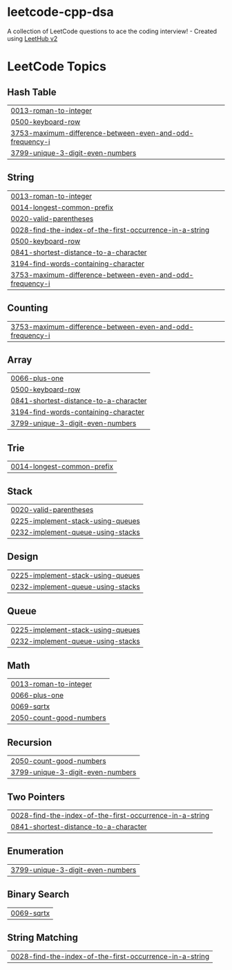 # leetcode-cpp-dsa
A collection of LeetCode questions to ace the coding interview! - Created using [LeetHub v2](https://github.com/arunbhardwaj/LeetHub-2.0)

<!---LeetCode Topics Start-->
# LeetCode Topics
## Hash Table
|  |
| ------- |
| [0013-roman-to-integer](https://github.com/sahityasahil/leetcode-cpp-dsa/tree/master/0013-roman-to-integer) |
| [0500-keyboard-row](https://github.com/sahityasahil/leetcode-cpp-dsa/tree/master/0500-keyboard-row) |
| [3753-maximum-difference-between-even-and-odd-frequency-i](https://github.com/sahityasahil/leetcode-cpp-dsa/tree/master/3753-maximum-difference-between-even-and-odd-frequency-i) |
| [3799-unique-3-digit-even-numbers](https://github.com/sahityasahil/leetcode-cpp-dsa/tree/master/3799-unique-3-digit-even-numbers) |
## String
|  |
| ------- |
| [0013-roman-to-integer](https://github.com/sahityasahil/leetcode-cpp-dsa/tree/master/0013-roman-to-integer) |
| [0014-longest-common-prefix](https://github.com/sahityasahil/leetcode-cpp-dsa/tree/master/0014-longest-common-prefix) |
| [0020-valid-parentheses](https://github.com/sahityasahil/leetcode-cpp-dsa/tree/master/0020-valid-parentheses) |
| [0028-find-the-index-of-the-first-occurrence-in-a-string](https://github.com/sahityasahil/leetcode-cpp-dsa/tree/master/0028-find-the-index-of-the-first-occurrence-in-a-string) |
| [0500-keyboard-row](https://github.com/sahityasahil/leetcode-cpp-dsa/tree/master/0500-keyboard-row) |
| [0841-shortest-distance-to-a-character](https://github.com/sahityasahil/leetcode-cpp-dsa/tree/master/0841-shortest-distance-to-a-character) |
| [3194-find-words-containing-character](https://github.com/sahityasahil/leetcode-cpp-dsa/tree/master/3194-find-words-containing-character) |
| [3753-maximum-difference-between-even-and-odd-frequency-i](https://github.com/sahityasahil/leetcode-cpp-dsa/tree/master/3753-maximum-difference-between-even-and-odd-frequency-i) |
## Counting
|  |
| ------- |
| [3753-maximum-difference-between-even-and-odd-frequency-i](https://github.com/sahityasahil/leetcode-cpp-dsa/tree/master/3753-maximum-difference-between-even-and-odd-frequency-i) |
## Array
|  |
| ------- |
| [0066-plus-one](https://github.com/sahityasahil/leetcode-cpp-dsa/tree/master/0066-plus-one) |
| [0500-keyboard-row](https://github.com/sahityasahil/leetcode-cpp-dsa/tree/master/0500-keyboard-row) |
| [0841-shortest-distance-to-a-character](https://github.com/sahityasahil/leetcode-cpp-dsa/tree/master/0841-shortest-distance-to-a-character) |
| [3194-find-words-containing-character](https://github.com/sahityasahil/leetcode-cpp-dsa/tree/master/3194-find-words-containing-character) |
| [3799-unique-3-digit-even-numbers](https://github.com/sahityasahil/leetcode-cpp-dsa/tree/master/3799-unique-3-digit-even-numbers) |
## Trie
|  |
| ------- |
| [0014-longest-common-prefix](https://github.com/sahityasahil/leetcode-cpp-dsa/tree/master/0014-longest-common-prefix) |
## Stack
|  |
| ------- |
| [0020-valid-parentheses](https://github.com/sahityasahil/leetcode-cpp-dsa/tree/master/0020-valid-parentheses) |
| [0225-implement-stack-using-queues](https://github.com/sahityasahil/leetcode-cpp-dsa/tree/master/0225-implement-stack-using-queues) |
| [0232-implement-queue-using-stacks](https://github.com/sahityasahil/leetcode-cpp-dsa/tree/master/0232-implement-queue-using-stacks) |
## Design
|  |
| ------- |
| [0225-implement-stack-using-queues](https://github.com/sahityasahil/leetcode-cpp-dsa/tree/master/0225-implement-stack-using-queues) |
| [0232-implement-queue-using-stacks](https://github.com/sahityasahil/leetcode-cpp-dsa/tree/master/0232-implement-queue-using-stacks) |
## Queue
|  |
| ------- |
| [0225-implement-stack-using-queues](https://github.com/sahityasahil/leetcode-cpp-dsa/tree/master/0225-implement-stack-using-queues) |
| [0232-implement-queue-using-stacks](https://github.com/sahityasahil/leetcode-cpp-dsa/tree/master/0232-implement-queue-using-stacks) |
## Math
|  |
| ------- |
| [0013-roman-to-integer](https://github.com/sahityasahil/leetcode-cpp-dsa/tree/master/0013-roman-to-integer) |
| [0066-plus-one](https://github.com/sahityasahil/leetcode-cpp-dsa/tree/master/0066-plus-one) |
| [0069-sqrtx](https://github.com/sahityasahil/leetcode-cpp-dsa/tree/master/0069-sqrtx) |
| [2050-count-good-numbers](https://github.com/sahityasahil/leetcode-cpp-dsa/tree/master/2050-count-good-numbers) |
## Recursion
|  |
| ------- |
| [2050-count-good-numbers](https://github.com/sahityasahil/leetcode-cpp-dsa/tree/master/2050-count-good-numbers) |
| [3799-unique-3-digit-even-numbers](https://github.com/sahityasahil/leetcode-cpp-dsa/tree/master/3799-unique-3-digit-even-numbers) |
## Two Pointers
|  |
| ------- |
| [0028-find-the-index-of-the-first-occurrence-in-a-string](https://github.com/sahityasahil/leetcode-cpp-dsa/tree/master/0028-find-the-index-of-the-first-occurrence-in-a-string) |
| [0841-shortest-distance-to-a-character](https://github.com/sahityasahil/leetcode-cpp-dsa/tree/master/0841-shortest-distance-to-a-character) |
## Enumeration
|  |
| ------- |
| [3799-unique-3-digit-even-numbers](https://github.com/sahityasahil/leetcode-cpp-dsa/tree/master/3799-unique-3-digit-even-numbers) |
## Binary Search
|  |
| ------- |
| [0069-sqrtx](https://github.com/sahityasahil/leetcode-cpp-dsa/tree/master/0069-sqrtx) |
## String Matching
|  |
| ------- |
| [0028-find-the-index-of-the-first-occurrence-in-a-string](https://github.com/sahityasahil/leetcode-cpp-dsa/tree/master/0028-find-the-index-of-the-first-occurrence-in-a-string) |
<!---LeetCode Topics End-->